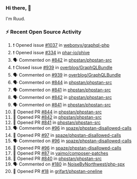 ### Hi there, 👋

I'm Ruud.
 
### :zap: Recent Open Source Activity

<!--START_SECTION:activity-->
1. ❗️ Opened issue [#1037](https://github.com/webonyx/graphql-php/issues/1037) in [webonyx/graphql-php](https://github.com/webonyx/graphql-php)
2. ❗️ Opened issue [#334](https://github.com/phar-io/phive/issues/334) in [phar-io/phive](https://github.com/phar-io/phive)
3. 🗣 Commented on [#842](https://github.com/phpstan/phpstan-src/issues/842) in [phpstan/phpstan-src](https://github.com/phpstan/phpstan-src)
4. ❗️ Closed issue [#939](https://github.com/overblog/GraphQLBundle/issues/939) in [overblog/GraphQLBundle](https://github.com/overblog/GraphQLBundle)
5. 🗣 Commented on [#939](https://github.com/overblog/GraphQLBundle/issues/939) in [overblog/GraphQLBundle](https://github.com/overblog/GraphQLBundle)
6. 🗣 Commented on [#844](https://github.com/phpstan/phpstan-src/issues/844) in [phpstan/phpstan-src](https://github.com/phpstan/phpstan-src)
7. 🗣 Commented on [#841](https://github.com/phpstan/phpstan-src/issues/841) in [phpstan/phpstan-src](https://github.com/phpstan/phpstan-src)
8. 🗣 Commented on [#842](https://github.com/phpstan/phpstan-src/issues/842) in [phpstan/phpstan-src](https://github.com/phpstan/phpstan-src)
9. 🗣 Commented on [#841](https://github.com/phpstan/phpstan-src/issues/841) in [phpstan/phpstan-src](https://github.com/phpstan/phpstan-src)
10. 💪 Opened PR [#844](https://github.com/phpstan/phpstan-src/pull/844) in [phpstan/phpstan-src](https://github.com/phpstan/phpstan-src)
11. 💪 Opened PR [#842](https://github.com/phpstan/phpstan-src/pull/842) in [phpstan/phpstan-src](https://github.com/phpstan/phpstan-src)
12. 💪 Opened PR [#841](https://github.com/phpstan/phpstan-src/pull/841) in [phpstan/phpstan-src](https://github.com/phpstan/phpstan-src)
13. 🗣 Commented on [#96](https://github.com/spaze/phpstan-disallowed-calls/issues/96) in [spaze/phpstan-disallowed-calls](https://github.com/spaze/phpstan-disallowed-calls)
14. 💪 Opened PR [#97](https://github.com/spaze/phpstan-disallowed-calls/pull/97) in [spaze/phpstan-disallowed-calls](https://github.com/spaze/phpstan-disallowed-calls)
15. 🗣 Commented on [#96](https://github.com/spaze/phpstan-disallowed-calls/issues/96) in [spaze/phpstan-disallowed-calls](https://github.com/spaze/phpstan-disallowed-calls)
16. 💪 Opened PR [#96](https://github.com/spaze/phpstan-disallowed-calls/pull/96) in [spaze/phpstan-disallowed-calls](https://github.com/spaze/phpstan-disallowed-calls)
17. 💪 Opened PR [#87](https://github.com/vaimo/composer-patches/pull/87) in [vaimo/composer-patches](https://github.com/vaimo/composer-patches)
18. 💪 Opened PR [#840](https://github.com/phpstan/phpstan-src/pull/840) in [phpstan/phpstan-src](https://github.com/phpstan/phpstan-src)
19. 🗣 Commented on [#180](https://github.com/NoiseByNorthwest/php-spx/issues/180) in [NoiseByNorthwest/php-spx](https://github.com/NoiseByNorthwest/php-spx)
20. 💪 Opened PR [#18](https://github.com/grifart/phpstan-oneline/pull/18) in [grifart/phpstan-oneline](https://github.com/grifart/phpstan-oneline)
<!--END_SECTION:activity-->
